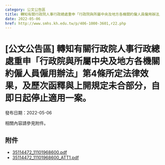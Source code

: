 ```yaml
---
category: 公文公告區
title: 轉知有關行政院人事行政總處重申「行政院與所屬中央及地方各機關約僱人員僱用辦法」第4條所定法律效果，及歷次函釋與上開規定未合部分，自即日起停止適用一案。
date: 2022-05-06
href: http://www.smhs.kh.edu.tw/p/406-1000-3601,r22.php
---
```


# [公文公告區] 轉知有關行政院人事行政總處重申「行政院與所屬中央及地方各機關約僱人員僱用辦法」第4條所定法律效果，及歷次函釋與上開規定未合部分，自即日起停止適用一案。

發布日期：2022-05-06

相關內容請參見附件。

## 附件

- [35114472_11101968600.pdf](https://www.smhs.kh.edu.tw/var/file/0/1000/attach/12/pta_3379_4121518_23201.pdf)
- [35114472_11101968600_ATT1.pdf](https://www.smhs.kh.edu.tw/var/file/0/1000/attach/12/pta_3380_5838835_23201.pdf)
